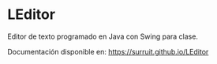 # LEditor
Editor de texto programado en Java con Swing para clase.

Documentación disponible en: https://surruit.github.io/LEditor
